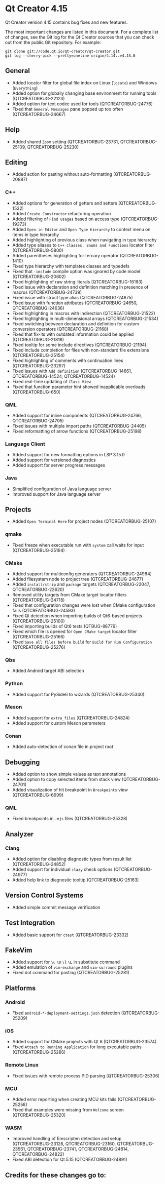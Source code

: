 Qt Creator 4.15
===============

Qt Creator version 4.15 contains bug fixes and new features.

The most important changes are listed in this document. For a complete list of
changes, see the Git log for the Qt Creator sources that you can check out from
the public Git repository. For example:

    git clone git://code.qt.io/qt-creator/qt-creator.git
    git log --cherry-pick --pretty=oneline origin/4.14..v4.15.0

General
-------

* Added locator filter for global file index on Linux (`locate`) and Windows
  (`Everything`)
* Added option for globally changing base environment for running tools
  (QTCREATORBUG-22123)
* Added option for text codec used for tools (QTCREATORBUG-24776)
* Fixed that `General Messages` pane popped up too often (QTCREATORBUG-24667)

Help
----

* Added shared `Zoom` setting (QTCREATORBUG-23731, QTCREATORBUG-25109,
  QTCREATORBUG-25230)

Editing
-------

* Added action for pasting without auto-formatting (QTCREATORBUG-20887)

### C++

* Added options for generation of getters and setters (QTCREATORBUG-1532)
* Added `Create Constructor` refactoring operation
* Added filtering of `Find Usages` based on access type (QTCREATORBUG-19373)
* Added `Open in Editor` and `Open Type Hierarchy` to context menu on items in
  type hierarchy
* Added highlighting of previous class when navigating in type hierarchy
* Added type aliases to `C++ Classes, Enums and Functions` locator filter
  (QTCREATORBUG-5800)
* Added parentheses highlighting for ternary operator (QTCREATORBUG-1410)
* Fixed type hierarchy with templates classes and typedefs
* Fixed that `-include` compile option was ignored by code model
  (QTCREATORBUG-20602)
* Fixed highlighting of raw string literals (QTCREATORBUG-16183)
* Fixed issue with declaration and definition matching in presence of macros
  (QTCREATORBUG-24739)
* Fixed issue with struct type alias (QTCREATORBUG-24875)
* Fixed issue with function attributes (QTCREATORBUG-24650, QTCREATORBUG-24636)
* Fixed highlighting in macros with indirection (QTCREATORBUG-21522)
* Fixed highlighting in multi-dimensional arrays (QTCREATORBUG-21534)
* Fixed switching between declaration and definition for custom conversion
  operators (QTCREATORBUG-21168)
* Fixed that fix-its with outdated information could be applied
  (QTCREATORBUG-21818)
* Fixed tooltip for some include directives (QTCREATORBUG-21194)
* Fixed include completion for files with non-standard file extensions
  (QTCREATORBUG-25154)
* Fixed highlighting of comments with continuation lines (QTCREATORBUG-23297)
* Fixed issues with `Add definition` (QTCREATORBUG-14661, QTCREATORBUG-14524,
  QTCREATORBUG-14524)
* Fixed real-time updating of `Class View`
* Fixed that function parameter hint showed inapplicable overloads
  (QTCREATORBUG-650)

### QML

* Added support for inline components (QTCREATORBUG-24766, QTCREATORBUG-24705)
* Fixed issues with multiple import paths (QTCREATORBUG-24405)
* Fixed reformatting of arrow functions (QTCREATORBUG-25198)

### Language Client

* Added support for new formatting options in LSP 3.15.0
* Added support for versioned diagnostics
* Added support for server progress messages

### Java

* Simplified configuration of Java language server
* Improved support for Java language server

Projects
--------

* Added `Open Terminal Here` for project nodes (QTCREATORBUG-25107)

### qmake

* Fixed freeze when executable run with `system` call waits for input
  (QTCREATORBUG-25194)

### CMake

* Added support for multiconfig generators (QTCREATORBUG-24984)
* Added filesystem node to project tree (QTCREATORBUG-24677)
* Added `install/strip` and `package` targets (QTCREATORBUG-22047,
  QTCREATORBUG-22620)
* Removed utility targets from CMake target locator filters (QTCREATORBUG-24718)
* Fixed that configuration changes were lost when CMake configuration fails
  (QTCREATORBUG-24593)
* Fixed Qt detection when importing builds of Qt6-based projects
  (QTCREATORBUG-25100)
* Fixed importing builds of Qt6 tests (QTBUG-88776)
* Fixed which file is opened for `Open CMake target` locator filter
  (QTCREATORBUG-25166)
* Fixed `Save all files before build` for `Build for Run Configuration`
  (QTCREATORBUG-25276)

### Qbs

* Added Android target ABI selection

### Python

* Added support for PySide6 to wizards (QTCREATORBUG-25340)

### Meson

* Added support for `extra_files` (QTCREATORBUG-24824)
* Added support for custom Meson parameters

### Conan

* Added auto-detection of conan file in project root

Debugging
---------

* Added option to show simple values as text annotations
* Added option to copy selected items from stack view (QTCREATORBUG-24701)
* Added visualization of hit breakpoint in `Breakpoints` view
  (QTCREATORBUG-6999)

### QML

* Fixed breakpoints in `.mjs` files (QTCREATORBUG-25328)

Analyzer
--------

### Clang

* Added option for disabling diagnostic types from result list
  (QTCREATORBUG-24852)
* Added support for individual `clazy` check options (QTCREATORBUG-24977)
* Added help link to diagnostic tooltip (QTCREATORBUG-25163)

Version Control Systems
-----------------------

* Added simple commit message verification

Test Integration
----------------

* Added basic support for `ctest` (QTCREATORBUG-23332)

FakeVim
-------

* Added support for `\u` `\U` `\l` `\L` in substitute command
* Added emulation of `vim-exchange` and `vim-surround` plugins
* Fixed dot command for pasting (QTCREATORBUG-25281)

Platforms
---------

### Android

* Fixed `android-*-deployment-settings.json` detection (QTCREATORBUG-25209)

### iOS

* Added support for CMake projects with Qt 6 (QTCREATORBUG-23574)
* Fixed `Attach to Running Application` for long executable paths
  (QTCREATORBUG-25286)

### Remote Linux

* Fixed issues with remote process PID parsing (QTCREATORBUG-25306)

### MCU

* Added error reporting when creating MCU kits fails (QTCREATORBUG-25258)
* Fixed that examples were missing from `Welcome` screen (QTCREATORBUG-25320)

### WASM

* Improved handling of Emscripten detection and setup (QTCREATORBUG-23126,
  QTCREATORBUG-23160, QTCREATORBUG-23561, QTCREATORBUG-23741,
  QTCREATORBUG-24814, QTCREATORBUG-24822)
* Fixed ABI detection for Qt 5.15 (QTCREATORBUG-24891)

Credits for these changes go to:
--------------------------------
